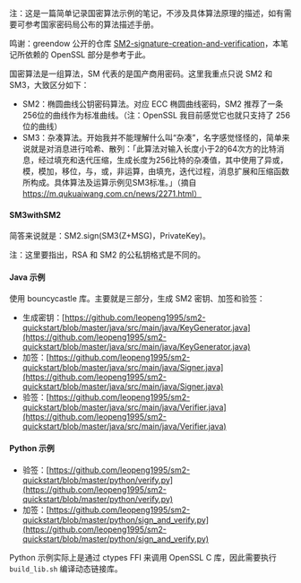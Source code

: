 注：这是一篇简单记录国密算法示例的笔记，不涉及具体算法原理的描述，如有需要可参考国家密码局公布的算法描述手册。

鸣谢：greendow 公开的仓库 [SM2-signature-creation-and-verification](https://github.com/greendow/SM2-signature-creation-and-verification)，本笔记所依赖的 OpenSSL 部分是参考于此。

国密算法是一组算法，SM 代表的是国产商用密码。这里我重点只说 SM2 和 SM3，大致区分如下：

* SM2：椭圆曲线公钥密码算法。对应 ECC 椭圆曲线密码，SM2 推荐了一条256位的曲线作为标准曲线。（注：OpenSSL 我目前感觉它也就只支持了 256 位的曲线）
* SM3：杂凑算法。开始我并不能理解什么叫“杂凑”，名字感觉怪怪的，简单来说就是对消息进行哈希、散列：「此算法对输入长度小于2的64次方的比特消息，经过填充和迭代压缩，生成长度为256比特的杂凑值，其中使用了异或，模，模加，移位，与，或，非运算，由填充，迭代过程，消息扩展和压缩函数所构成。具体算法及运算示例见SM3标准。」（摘自 https://m.qukuaiwang.com.cn/news/2271.html）

#### SM3withSM2

简答来说就是：SM2.sign(SM3(Z+MSG)，PrivateKey)。

注：这里要指出，RSA 和 SM2 的公私钥格式是不同的。

#### Java 示例

使用 bouncycastle 库。主要就是三部分，生成 SM2 密钥、加签和验签：

* 生成密钥：[https://github.com/leopeng1995/sm2-quickstart/blob/master/java/src/main/java/KeyGenerator.java](https://github.com/leopeng1995/sm2-quickstart/blob/master/java/src/main/java/KeyGenerator.java)
* 加签：[https://github.com/leopeng1995/sm2-quickstart/blob/master/java/src/main/java/Signer.java](https://github.com/leopeng1995/sm2-quickstart/blob/master/java/src/main/java/Signer.java)
* 验签：[https://github.com/leopeng1995/sm2-quickstart/blob/master/java/src/main/java/Verifier.java](https://github.com/leopeng1995/sm2-quickstart/blob/master/java/src/main/java/Verifier.java)

#### Python 示例

* 验签：[https://github.com/leopeng1995/sm2-quickstart/blob/master/python/verify.py](https://github.com/leopeng1995/sm2-quickstart/blob/master/python/verify.py)
* 加签：[https://github.com/leopeng1995/sm2-quickstart/blob/master/python/sign_and_verify.py](https://github.com/leopeng1995/sm2-quickstart/blob/master/python/sign_and_verify.py)

Python 示例实际上是通过 ctypes FFI 来调用 OpenSSL C 库，因此需要执行 `build_lib.sh` 编译动态链接库。
